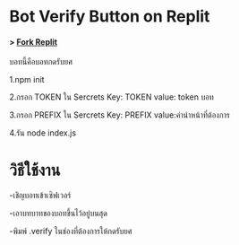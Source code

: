 # Bot Verify Button on Replit



#### >  [Fork Replit ](https://www.youtube.com/watch?v=Mv4QbxSv59M)





บอทนี้คือบอทกดรับยศ

 1.npm init

 2.กรอก TOKEN ใน Sercrets  Key: TOKEN value: token บอท

 3.กรอก PREFIX ใน Sercrets  Key: PREFIX value:คำนำหน้าที่ต้องการ

 4.รัน node index.js

# วิธีใช้งาน

-เชิญบอทเข้าเซิฟเวอร์

-เอาบทบาทของบอทขึ้นไว้อยู่บนสุด

-พิมพ์ .verify ในช่องที่ต้องการให้กดรับยศ
